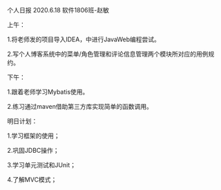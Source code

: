 个人日报   2020.6.18     软件1806班-赵敏

上午：

1.将老师发的项目导入IDEA，中进行JavaWeb编程尝试。

2.写个人博客系统中的菜单/角色管理和评论信息管理两个模块所对应的用例规约。

下午：

1.跟着老师学习Mybatis使用。

2.练习通过maven借助第三方库实现简单的函数调用。

明日计划：

1.学习框架的使用；

2.巩固JDBC操作；

3.学习单元测试和JUnit；

4.了解MVC模式；

